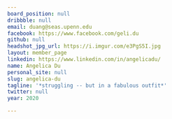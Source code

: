 ```yaml
---
board_position: null
dribbble: null
email: duang@seas.upenn.edu
facebook: https://www.facebook.com/geli.du
github: null
headshot_jpg_url: https://i.imgur.com/e3PgS5I.jpg
layout: member_page
linkedin: https://www.linkedin.com/in/angelicadu/
name: Angelica Du
personal_site: null
slug: angelica-du
tagline: '*struggling -- but in a fabulous outfit*'
twitter: null
year: 2020

---
```

